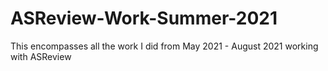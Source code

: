 # ASReview-Work-Summer-2021
This encompasses all the work I did from May 2021 - August 2021 working with ASReview

